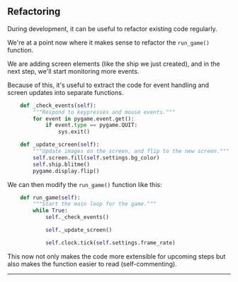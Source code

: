 ## Refactoring

During development, it can be useful to refactor existing code regularly.

We're at a point now where it makes sense to refactor the `run_game()`
function.

We are adding screen elements (like the ship we just created), and in the 
next step, we'll start monitoring more events.

Because of this, it's useful to extract the code for event handling and
screen updates into separate functions.

```python
    def _check_events(self):
        """Respond to keypresses and mouse events."""
        for event in pygame.event.get():
            if event.type == pygame.QUIT:
                sys.exit()

    def _update_screen(self):
        """Update images on the screen, and flip to the new screen."""
        self.screen.fill(self.settings.bg_color)
        self.ship.blitme()
        pygame.display.flip()
```

We can then modify the `run_game()` function like this:

```python
    def run_game(self):
        """Start the main loop for the game."""
        while True:
            self._check_events()

            self._update_screen()

            self.clock.tick(self.settings.frame_rate)
```

This now not only makes the code more extensible for upcoming steps but
also makes the function easier to read (self-commenting).

---
